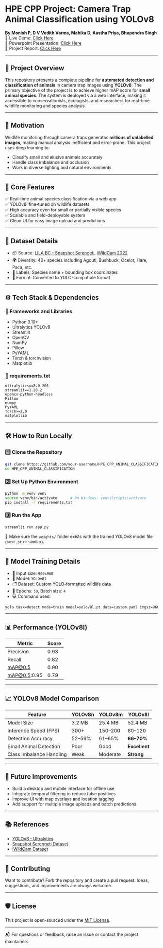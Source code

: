 
# HPE CPP Project: Camera Trap Animal Classification using YOLOv8
**By Monish P, D V Vedith Varma, Mahika D, Aastha Priya, Bhupendra Singh**  
🎯 Live Demo: [Click Here](https://hpecppanimalclassification-5s9sy6rkwbwt43tujlx5p2.streamlit.app/) <br>
🎯 Powerpoint Presentation: [Click Here](https://docs.google.com/presentation/d/1212ER9rKRJuO9cSGTBcUy-vfRsgjCFmexNIrkKmXihA/edit?slide=id.p#slide=id.p) <br>
🎯 Project Report: [Click Here](https://docs.google.com/document/d/1sqGlpHL5BWua5tqzlVCZgNkedA5cSsnlBauIx_40JWs/edit?usp=sharing)

---

## 📌 Project Overview

This repository presents a complete pipeline for **automated detection and classification of animals** in camera trap images using **YOLOv8**. The primary objective of the project is to achieve higher mAP score for **small animal species**. The system is deployed via a web interface, making it accessible to conservationists, ecologists, and researchers for real-time wildlife monitoring and species analysis.

---

## 🧠 Motivation

Wildlife monitoring through camera traps generates **millions of unlabelled images**, making manual analysis inefficient and error-prone. This project uses deep learning to:
- Classify small and elusive animals accurately
- Handle class imbalance and occlusion
- Work in diverse lighting and natural environments

---

## 🧪 Core Features

✅ Real-time animal species classification via a web app  
✅ YOLOv8l fine-tuned on wildlife datasets  
✅ High accuracy even for small or partially visible species  
✅ Scalable and field-deployable system  
✅ Clean UI for easy image upload and predictions  

---

## 🐾 Dataset Details

- 📦 Source: [LILA BC - Snapshot Serengeti](https://lila.science/datasets/snapshot-serengeti), [iWildCam 2022](https://lila.science/datasets/iwildcam-2022/)
- 🌍 Diversity: 40+ species including Agouti, Bushbuck, Ocelot, Hare, Paca, etc.
- 🧾 Labels: Species name + bounding box coordinates
- 🔧 Format: Converted to YOLO-compatible format

---

## ⚙️ Tech Stack & Dependencies

### 💼 Frameworks and Libraries
- Python 3.10+
- Ultralytics YOLOv8
- Streamlit
- OpenCV
- NumPy
- Pillow
- PyYAML
- Torch & torchvision
- Matplotlib

### 📄 requirements.txt
```
ultralytics==8.0.206
streamlit==1.28.2
opencv-python-headless
Pillow
numpy
PyYAML
torch>=2.0
matplotlib
```

---

## 🛠️ How to Run Locally

### 1️⃣ Clone the Repository
```bash
git clone https://github.com/your-username/HPE_CPP_ANIMAL_CLASSIFICATION.git
cd HPE_CPP_ANIMAL_CLASSIFICATION
```

### 2️⃣ Set Up Python Environment
```bash
python -m venv venv
source venv/bin/activate      # On Windows: venv\Scripts\activate
pip install -r requirements.txt
```

### 3️⃣ Run the App
```bash
streamlit run app.py
```

📂 Make sure the `weights/` folder exists with the trained YOLOv8 model file (`best.pt` or similar).

---

## 🚀 Model Training Details

- 📐 Input size: `960x960`
- 🧠 Model: `YOLOv8l`
- 🗂️ Dataset: Custom YOLO-formatted wildlife data
- 🧪 Epochs: `50`, Batch size: `4`
- 💻 Command used:
```bash
yolo task=detect mode=train model=yolov8l.pt data=custom.yaml imgsz=960 epochs=50 batch=4
```

---

## 📊 Performance (YOLOv8l)

| Metric        | Score |
|---------------|-------|
| Precision     | 0.93  |
| Recall        | 0.82  |
| mAP@0.5       | 0.90  |
| mAP@0.5:0.95  | 0.79  |

---

## 📈 YOLOv8 Model Comparison

| Feature                     | YOLOv8n | YOLOv8m | **YOLOv8l** |
|----------------------------|---------|---------|--------------|
| Model Size                 | 3.2 MB  | 25.4 MB | 52.4 MB     |
| Inference Speed (FPS)      | 300+    | 150–200 | 80–120      |
| Detection Accuracy         | 52–56%  | 61–65%  | **66–70%**  |
| Small Animal Detection     | Poor    | Good    | **Excellent** |
| Class Imbalance Handling   | Weak    | Moderate| **Strong**   |

---

## 🎯 Future Improvements

- Build a desktop and mobile interface for offline use  
- Integrate temporal filtering to reduce false positives  
- Improve UI with map overlays and location tagging  
- Add support for multiple image uploads and batch predictions  

---

## 📚 References

- [YOLOv8 - Ultralytics](https://github.com/ultralytics/ultralytics)  
- [Snapshot Serengeti Dataset](https://lila.science/datasets/snapshot-serengeti)  
- [iWildCam Dataset](https://lila.science/datasets/iwildcam-2022)  

---

## 🤝 Contributing

Want to contribute? Fork the repository and create a pull request. Ideas, suggestions, and improvements are always welcome.

---

## 🛡 License

This project is open-sourced under the [MIT License](LICENSE).

---

📬 For questions or feedback, raise an issue or contact the project maintainers.
